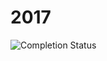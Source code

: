 # 2017

![Completion Status](https://img.shields.io/endpoint?url=https://raw.githubusercontent.com/Nyaaa/advent-of-code/master/year_2017/badge.json)
